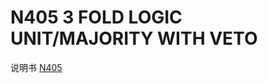 <!-- N405.md --- 
;; 
;; Description: 
;; Author: Hongyi Wu(吴鸿毅)
;; Email: wuhongyi@qq.com 
;; Created: 四 6月  1 15:40:44 2017 (+0800)
;; Last-Updated: 五 6月  2 18:15:44 2017 (+0800)
;;           By: Hongyi Wu(吴鸿毅)
;;     Update #: 3
;; URL: http://wuhongyi.cn -->

# N405   3 FOLD LOGIC UNIT/MAJORITY WITH VETO

说明书 [N405](http://wuhongyi.cn/DAQNote/pdf/ElectronicsModules/CAEN/N405_Manual.pdf)




<!-- N405.md ends here -->
